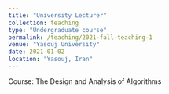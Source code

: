 ```yaml
---
title: "University Lecturer"
collection: teaching
type: "Undergraduate course"
permalink: /teaching/2021-fall-teaching-1
venue: "Yasouj University"
date: 2021-01-02
location: "Yasouj, Iran"
---
```


Course: The Design and Analysis of Algorithms

